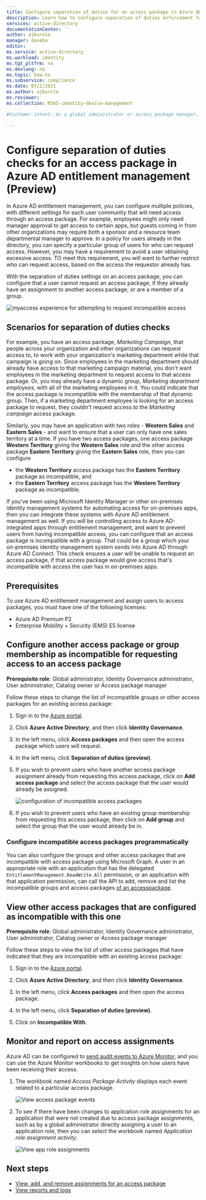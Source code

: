 ```yaml
---
title: Configure separation of duties for an access package in Azure AD entitlement management - Azure Active Directory
description: Learn how to configure separation of duties enforcement for requests for an access package in Azure Active Directory entitlement management.
services: active-directory
documentationCenter: ''
author: ajburnle
manager: daveba
editor: 
ms.service: active-directory
ms.workload: identity
ms.tgt_pltfrm: na
ms.devlang: na
ms.topic: how-to
ms.subservice: compliance
ms.date: 07/2/2021
ms.author: ajburnle
ms.reviewer: 
ms.collection: M365-identity-device-management

#Customer intent: As a global administrator or access package manager, I want to configure that a user cannot request an access package if they already have incompatible access.

---
```

# Configure separation of duties checks for an access package in Azure AD entitlement management (Preview)

In Azure AD entitlement management, you can configure multiple policies, with different settings for each user community that will need access through an access package.  For example, employees might only need manager approval to get access to certain apps, but guests coming in from other organizations may require both a sponsor and a resource team departmental manager to approve. In a policy for users already in the directory, you can specify a particular group of users for who can request access. However, you may have a requirement to avoid a user obtaining excessive access.  TO meet this requirement, you will want to further restrict who can request access, based on the access the requestor already has.

With the separation of duties settings on an access package, you can configure that a user cannot request an access package, if they already have an assignment to another access package, or are a member of a group.

![myaccess experience for attempting to request incompatible access](./media/entitlement-management-access-package-incompatible/request-prevented.png)


## Scenarios for separation of duties checks

For example, you have an access package, *Marketing Campaign*, that people across your organization and other organizations can request access to, to work with your organization's marketing department while that campaign is going on. Since employees in the marketing department should already have access to that marketing campaign material, you don't want employees in the marketing department to request access to that access package.  Or, you may already have a dynamic group, *Marketing department employees*, with all of the marketing employees in it. You could indicate that the access package is incompatible with the membership of that dynamic group. Then, if a marketing department employee is looking for an access package to request, they couldn't request access to the *Marketing campaign* access package.

Similarly, you may have an application with two roles - **Western Sales** and **Eastern Sales** - and want to ensure that a user can only have one sales territory at a time.  If you have two access packages, one access package **Western Territory** giving the **Western Sales** role and the other access package **Eastern Territory** giving the **Eastern Sales** role, then you can configure
 - the **Western Territory** access package has the **Eastern Territory** package as incompatible, and
 - the **Eastern Territory** access package has the **Western Territory** package as incompatible.

If you’ve been using Microsoft Identity Manager or other on-premises identity management systems for automating access for on-premises apps, then you can integrate these systems with Azure AD entitlement management as well.  If you will be controlling access to Azure AD-integrated apps through entitlement management, and want to prevent users from having incompatible access, you can configure that an access package is incompatible with a group. That could be a group which your on-premises identity management system sends into Azure AD through Azure AD Connect. This check ensures a user will be unable to request an access package, if that access package would give access that's incompatible with access the user has in on-premises apps.

## Prerequisites

To use Azure AD entitlement management and assign users to access packages, you must have one of the following licenses:

- Azure AD Premium P2
- Enterprise Mobility + Security (EMS) E5 license

## Configure another access package or group membership as incompatible for requesting access to an access package

**Prerequisite role**: Global administrator, Identity Governance administrator, User administrator, Catalog owner or Access package manager

Follow these steps to change the list of incompatible groups or other access packages for an existing access package:

1.	Sign in to the [Azure portal](https://portal.azure.com).

1.  Click **Azure Active Directory**, and then click **Identity Governance**.

1.	In the left menu, click **Access packages** and then open the access package which users will request.

1.	In the left menu, click **Separation of duties (preview)**.

1.  If you wish to prevent users who have another access package assignment already from requesting this access package, click on **Add access package** and select the access package that the user would already be assigned.


    ![configuration of incompatible access packages](./media/entitlement-management-access-package-incompatible/select-incompatible-ap.png)


1.  If you wish to prevent users who have an existing group membership from requesting this access package, then click on **Add group** and select the group that the user would already be in.

### Configure incompatible access packages programmatically

You can also configure the groups and other access packages that are incompatible with access package using Microsoft Graph.  A user in an appropriate role with an application that has the delegated `EntitlementManagement.ReadWrite.All` permission, or an application with that application permission, can call the API to add, remove and list the incompatible groups and access packages [of an accesspackage](/graph/resources/accesspackage?view=graph-rest-beta&preserve-view=true).


## View other access packages that are configured as incompatible with this one

**Prerequisite role**: Global administrator, Identity Governance administrator, User administrator, Catalog owner or Access package manager

Follow these steps to view the list of other access packages that have indicated that they are incompatible with an existing access package:

1.	Sign in to the [Azure portal](https://portal.azure.com).

1.  Click **Azure Active Directory**, and then click **Identity Governance**.

1.	In the left menu, click **Access packages** and then open the access package.

1.	In the left menu, click **Separation of duties (preview)**.

1. Click on **Incompatible With**.

## Monitor and report on access assignments

Azure AD can be configured to [send audit events to Azure Monitor](entitlement-management-logs-and-reporting.md), and you can use the Azure Monitor workbooks to get insights on how users have been receiving their access.

1. The workbook named *Access Package Activity* displays each event related to a particular access package.

    ![View access package events](./media/entitlement-management-logs-and-reporting/view-events-access-package.png)

1. To see if there have been changes to application role assignments for an application that were not created due to access package assignments, such as by a global administrator directly assigning a user to an application role, then you can select the workbook named *Application role assignment activity*.

    ![View app role assignments](./media/entitlement-management-access-package-incompatible/workbook-ara.png)


## Next steps

- [View, add, and remove assignments for an access package](entitlement-management-access-package-assignments.md)
- [View reports and logs](entitlement-management-reports.md)

